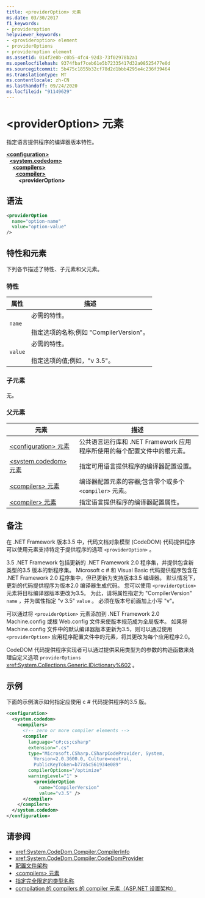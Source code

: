 ```yaml
---
title: <providerOption> 元素
ms.date: 03/30/2017
f1_keywords:
- provideroption
helpviewer_keywords:
- <provideroption> element
- providerOptions
- provideroption element
ms.assetid: 014f2e0b-c0b5-4fc4-92d3-73f02978b2a1
ms.openlocfilehash: 9374fbaf7ceb61e5b72335417d32a08525477e0d
ms.sourcegitcommit: 5b475c1855b32cf78d2d1bbb4295e4c236f39464
ms.translationtype: MT
ms.contentlocale: zh-CN
ms.lasthandoff: 09/24/2020
ms.locfileid: "91149629"
---
```

# <a name="provideroption-element"></a>\<providerOption> 元素

指定语言提供程序的编译器版本特性。  

[**\<configuration>**](../configuration-element.md)\
&nbsp;&nbsp;[**\<system.codedom>**](system-codedom-element.md)\
&nbsp;&nbsp;&nbsp;&nbsp;[**\<compilers>**](compilers-element.md)\
&nbsp;&nbsp;&nbsp;&nbsp;&nbsp;&nbsp;[**\<compiler>**](compiler-element.md)\
&nbsp;&nbsp;&nbsp;&nbsp;&nbsp;&nbsp;&nbsp;&nbsp;**\<providerOption>**

## <a name="syntax"></a>语法  
  
```xml  
<providerOption  
  name="option-name"  
  value="option-value"  
/>  
```  
  
## <a name="attributes-and-elements"></a>特性和元素  

 下列各节描述了特性、子元素和父元素。  
  
### <a name="attributes"></a>特性  
  
|属性|描述|  
|---------------|-----------------|  
|`name`|必需的特性。<br /><br /> 指定选项的名称;例如 "CompilerVersion"。|  
|`value`|必需的特性。<br /><br /> 指定选项的值;例如，"v 3.5"。|  
  
### <a name="child-elements"></a>子元素  

 无。  
  
### <a name="parent-elements"></a>父元素  
  
|元素|描述|  
|-------------|-----------------|  
|[\<configuration> 元素](../configuration-element.md)|公共语言运行库和 .NET Framework 应用程序所使用的每个配置文件中的根元素。|  
|[\<system.codedom> 元素](system-codedom-element.md)|指定可用语言提供程序的编译器配置设置。|  
|[\<compilers> 元素](compilers-element.md)|编译器配置元素的容器;包含零个或多个 `<compiler>` 元素。|  
|[\<compiler> 元素](compiler-element.md)|指定语言提供程序的编译器配置属性。|  
  
## <a name="remarks"></a>备注  

 在 .NET Framework 版本3.5 中，代码文档对象模型 (CodeDOM) 代码提供程序可以使用元素支持特定于提供程序的选项 `<providerOption>` 。  
  
 3.5 .NET Framework 包括更新的 .NET Framework 2.0 程序集，并提供包含新类型的3.5 版本的新程序集。 Microsoft c # 和 Visual Basic 代码提供程序包含在 .NET Framework 2.0 程序集中，但已更新为支持版本3.5 编译器。 默认情况下，更新的代码提供程序为版本2.0 编译器生成代码。 您可以使用 `<providerOption>` 元素将目标编译器版本更改为3.5。 为此，请将属性指定为 "CompilerVersion" `name` ，并为属性指定 "v 3.5" `value` 。 必须在版本号前面加上小写 "v"。  
  
 可以通过将 `<providerOption>` 元素添加到 .NET Framework 2.0 Machine.config 或根 Web.config 文件来使版本规范成为全局版本。 如果将 Machine.config 文件中的默认编译器版本更新为3.5，则可以通过使用 `<providerOption>` 应用程序配置文件中的元素，将其更改为每个应用程序2.0。  
  
 CodeDOM 代码提供程序实现者可以通过提供采用类型为的参数的构造函数来处理自定义选项 `providerOptions` <xref:System.Collections.Generic.IDictionary%602> 。  
  
## <a name="example"></a>示例  

 下面的示例演示如何指定应使用 c # 代码提供程序的3.5 版。  
  
```xml  
<configuration>  
  <system.codedom>  
    <compilers>  
      <!-- zero or more compiler elements -->  
      <compiler  
        language="c#;cs;csharp"  
        extension=".cs"  
        type="Microsoft.CSharp.CSharpCodeProvider, System,
          Version=2.0.3600.0, Culture=neutral,
          PublicKeyToken=b77a5c561934e089"  
        compilerOptions="/optimize"  
        warningLevel="1" >  
          <providerOption  
            name="CompilerVersion"  
            value="v3.5" />  
      </compiler>  
    </compilers>  
  </system.codedom>  
</configuration>  
```  
  
## <a name="see-also"></a>请参阅

- <xref:System.CodeDom.Compiler.CompilerInfo>
- <xref:System.CodeDom.Compiler.CodeDomProvider>
- [配置文件架构](../index.md)
- [\<compilers> 元素](compilers-element.md)
- [指定完全限定的类型名称](../../../reflection-and-codedom/specifying-fully-qualified-type-names.md)
- [compilation 的 compilers 的 compiler 元素（ASP.NET 设置架构）](/previous-versions/dotnet/netframework-4.0/a15ebt6c(v=vs.100))
